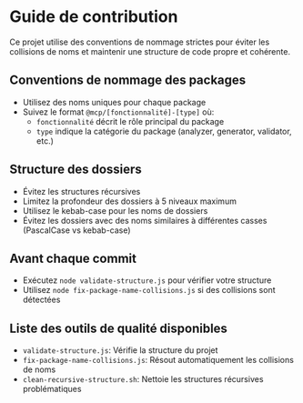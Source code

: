 # Guide de contribution

Ce projet utilise des conventions de nommage strictes pour éviter les collisions de noms
et maintenir une structure de code propre et cohérente.

## Conventions de nommage des packages

- Utilisez des noms uniques pour chaque package
- Suivez le format `@mcp/[fonctionnalité]-[type]` où:
  - `fonctionnalité` décrit le rôle principal du package
  - `type` indique la catégorie du package (analyzer, generator, validator, etc.)

## Structure des dossiers

- Évitez les structures récursives
- Limitez la profondeur des dossiers à 5 niveaux maximum
- Utilisez le kebab-case pour les noms de dossiers
- Évitez les dossiers avec des noms similaires à différentes casses (PascalCase vs kebab-case)

## Avant chaque commit

- Exécutez `node validate-structure.js` pour vérifier votre structure
- Utilisez `node fix-package-name-collisions.js` si des collisions sont détectées

## Liste des outils de qualité disponibles

- `validate-structure.js`: Vérifie la structure du projet
- `fix-package-name-collisions.js`: Résout automatiquement les collisions de noms
- `clean-recursive-structure.sh`: Nettoie les structures récursives problématiques
